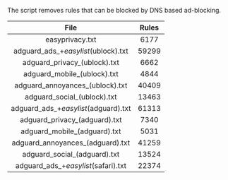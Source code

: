 The script removes rules that can be blocked by DNS based ad-blocking.


| File | Rules |
|:----:|:-----:|
| easyprivacy.txt | 6177 |
| adguard_ads_+_easylist_(ublock).txt | 59299 |
| adguard_privacy_(ublock).txt | 6662 |
| adguard_mobile_(ublock).txt | 4844 |
| adguard_annoyances_(ublock).txt | 40409 |
| adguard_social_(ublock).txt | 13463 |
| adguard_ads_+_easylist_(adguard).txt | 61313 |
| adguard_privacy_(adguard).txt | 7340 |
| adguard_mobile_(adguard).txt | 5031 |
| adguard_annoyances_(adguard).txt | 41259 |
| adguard_social_(adguard).txt | 13524 |
| adguard_ads_+_easylist_(safari).txt | 22374 |